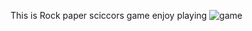 This is Rock paper sciccors game enjoy playing 
![game](https://github.com/user-attachments/assets/b1495b5f-5a0f-46b8-9b9b-b93fed69d027)
